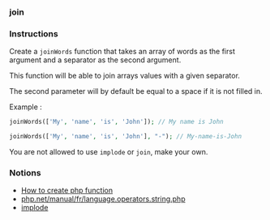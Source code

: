 ### join

### Instructions

Create a `joinWords` function that takes an array of words as the first argument and a separator as the second argument.

This function will be able to join arrays values with a given separator.

The second parameter will by default be equal to a space if it is not filled in.

Example : 
```php
joinWords(['My', 'name', 'is', 'John']); // My name is John

joinWords(['My', 'name', 'is', 'John'], "-"); // My-name-is-John
```

You are not allowed to use `implode` or `join`, make your own.

### Notions

- [How to create php function](https://www.w3schools.com/php/php_functions.asp)
- [php.net/manual/fr/language.operators.string.php](https://www.php.net/manual/fr/language.operators.string.php)
- [implode](https://www.php.net/manual/fr/function.implode.php)
